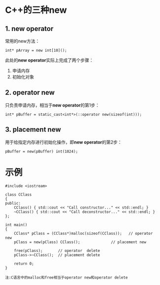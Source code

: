 # C++的三种new

## 1. new operator

常用的new方法：

	int* pArray = new int[10]();

此处的**new operator**实际上完成了两个步骤：
1. 申请内存
2. 初始化对象

## 2. operator new
只负责申请内存，相当于**new operator**的第1步：

	int* pBuffer = static_cast<int*>(::operator new(sizeof(int)));
  
## 3. placement new
用于给指定内存进行初始化操作，即**new operator**的第2步：

	pBuffer = new(pBuffer) int(1024);

# 示例
```
#include <iostream>

class CClass
{
public:
	CClass() { std::cout << "Call constructor..." << std::endl; }
	~CClass() { std::cout << "Call deconstructor..." << std::endl; }
};

int main()
{
	CClass* pClass = (CClass*)malloc(sizeof(CClass));	// operator  new
	pClass = new(pClass) CClass();				// placement new

	free(pClass);		// operator  delete
	pClass->~CClass(); 	// placement delete

	return 0;
}
```
`注:C语言中的malloc和free相当于operator new和operator delete`
